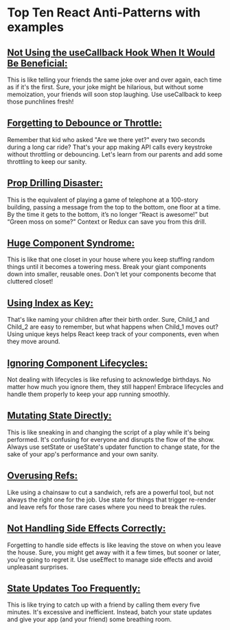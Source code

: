 # Top Ten React Anti-Patterns with examples

## [Not Using the useCallback Hook When It Would Be Beneficial:](examples/callback.md)

This is like telling your friends the same joke over and over again, each time as if it's the first. Sure, your joke might be hilarious, but without some memoization, your friends will soon stop laughing. Use useCallback to keep those punchlines fresh!

## [Forgetting to Debounce or Throttle:](examples/debounce.md)

Remember that kid who asked "Are we there yet?" every two seconds during a long car ride? That's your app making API calls every keystroke without throttling or debouncing. Let's learn from our parents and add some throttling to keep our sanity.

## [Prop Drilling Disaster:](examples/drilling.md)

This is the equivalent of playing a game of telephone at a 100-story building, passing a message from the top to the bottom, one floor at a time. By the time it gets to the bottom, it’s no longer “React is awesome!” but “Green moss on some?” Context or Redux can save you from this drill.

## [Huge Component Syndrome:](examples/huge.md)

This is like that one closet in your house where you keep stuffing random things until it becomes a towering mess. Break your giant components down into smaller, reusable ones. Don't let your components become that cluttered closet!

## [Using Index as Key:](examples/key-index.md)

That's like naming your children after their birth order. Sure, Child_1 and Child_2 are easy to remember, but what happens when Child_1 moves out? Using unique keys helps React keep track of your components, even when they move around.

## [Ignoring Component Lifecycles:](examples/lifecycles.md)

Not dealing with lifecycles is like refusing to acknowledge birthdays. No matter how much you ignore them, they still happen! Embrace lifecycles and handle them properly to keep your app running smoothly.

## [Mutating State Directly:](examples/mutate.md)

This is like sneaking in and changing the script of a play while it's being performed. It's confusing for everyone and disrupts the flow of the show. Always use setState or useState's updater function to change state, for the sake of your app's performance and your own sanity.

## [Overusing Refs:](examples/ref.md)

Like using a chainsaw to cut a sandwich, refs are a powerful tool, but not always the right one for the job. Use state for things that trigger re-render and leave refs for those rare cases where you need to break the rules.

## [Not Handling Side Effects Correctly:](examples/sideeffects.md)

Forgetting to handle side effects is like leaving the stove on when you leave the house. Sure, you might get away with it a few times, but sooner or later, you're going to regret it. Use useEffect to manage side effects and avoid unpleasant surprises.

## [State Updates Too Frequently:](examples/state.md)

This is like trying to catch up with a friend by calling them every five minutes. It's excessive and inefficient. Instead, batch your state updates and give your app (and your friend) some breathing room.
